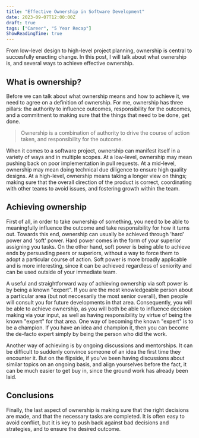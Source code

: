 ```yaml
---
title: "Effective Ownership in Software Development"
date: 2023-09-07T12:00:00Z
draft: true
tags: ["Career", "5 Year Recap"]
ShowReadingTime: true
---
```


From low-level design to high-level project planning, ownership is central to succesfully enacting change. In this post, I will talk about what ownership is, and several ways to achieve effective ownership.

## What is ownership?

Before we can talk about what ownership means and how to achieve it, we need to agree on a definition of ownership. For me, ownership has three pillars: the authority to influence outcomes, responsibility for the outcomes, and a commitment to making sure that the things that need to be done, get done.

> Ownership is a combination of authority to drive the course of action taken, and responsibility for the outcome.

When it comes to a software project, ownership can manifest itself in a variety of ways and in multiple scopes. At a low-level, ownership may mean pushing back on poor implementation in pull requests. At a mid-level, ownership may mean doing technical due diligence to ensure high quality designs. At a high-level, ownership means taking a longer view on things; making sure that the overall direction of the product is correct, coordinating with other teams to avoid issues, and fostering growth within the team.

## Achieving ownership

First of all, in order to take ownership of something, you need to be able to meaningfully influence the outcome and take responsibility for how it turns out. Towards this end, ownership can usually be achieved through 'hard' power and 'soft' power. Hard power comes in the form of your superior assigning you tasks. On the other hand, soft power is being able to achieve ends by persuading peers or superiors, without a way to force them to adopt a particular course of action. Soft power is more broadly applicable and is more interesting, since it can be achieved regardless of seniority and can be used outside of your immediate team.

A useful and straightforward way of achieving ownership via soft power is by being a known "expert". If you are the most knowledgeable person about a particular area (but not neccesarily the most senior overall), then people will consult you for future developments in that area. Consequently, you will be able to achieve ownership, as you will both be able to influence decision making via your input, as well as having responsibility by virtue of being the known "expert" for that area. One way of becoming the known "expert" is to be a champion. If you have an idea and champion it, then you can become the de-facto expert simply by being the person who did the work.

Another way of achieving is by ongoing discussions and mentorships. It can be difficult to suddenly convince someone of an idea the first time they encounter it. But on the flipside, if you've been having discussions about similar topics on an ongoing basis, and align yourselves before the fact, it can be much easier to get buy in, since the ground work has already been laid.

## Conclusions

Finally, the last aspect of ownership is making sure that the right decisions are made, and that the necessary tasks are completed. It is often easy to avoid conflict, but it is key to push back against bad decisions and strategies, and to ensure the desired outcome.